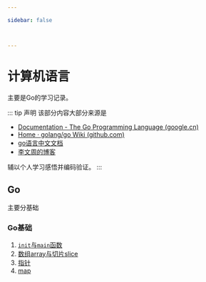 ```yaml
---

sidebar: false



---
```


# 计算机语言
主要是Go的学习记录。

::: tip 声明
该部分内容大部分来源是

* [Documentation - The Go Programming Language (google.cn)](https://golang.google.cn/doc/)
* [Home · golang/go Wiki (github.com)](https://github.com/golang/go/wiki)
* [go语言中文文档](https://www.topgoer.cn/docs/golang/chapter24)
* [李文周的博客](https://www.liwenzhou.com/?fr=topgoer)

辅以个人学习感悟并编码验证。
:::

## Go
主要分基础


### Go基础
1. [`init`与`main`函数](./go/init_main.md)
2. [数组array与切片slice](./go/array_slice.md)
3. [指针](./go/pointer.md)
4. [map](./go/map.md)



